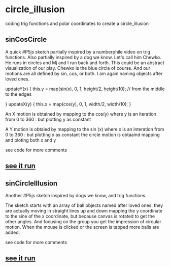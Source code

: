 # circle_illusion
coding trig functions and polar coordinates to create a circle_illusion

## sinCosCircle
A quick #P5js sketch partially inspired by a numberphile video on trig functions. Also partially inspired by a dog we know. Let's call him Chewko. He runs in circles and Mj and I run back and forth. This could be an abstract visualization of our play. Chewko is the blue circle of course. And our motions are all defined by sin, cos, or both. I am again naming objects after loved ones.
 
 updateY(x) {
    this.y = map(sin(x), 0, 1, height/2, height/10); // from the middle to the edges
   
  }
  updateX(y) {
    this.x = map(cos(y), 0, 1, width/2, width/10);
  }
  
  An X motion is obtained by mapping to the cos(y) where y is an iteration from 0 to 360 : but plotting y as constant
  
  A Y motion is obtaied by mapping to the  sin (x) where x is an interation from 0 to 360 : but plotting x as constant
  the circle motion is obtaaind mapping and ploting both x and y
  
  see code for more comments
  
## [see it run](https://editor.p5js.org/greggelong/present/_HLtlcvEw)
  
 ## sinCircleIllusion
 
 Another #P5js sketch inspired by dogs we know, and trig functions.  
 
 The sketch starts with an array of ball objects named after loved ones. they are actually moving in straight lines up and down mapping the y coordinate to the sine of the x coordinate, but because canvas is rotated to get the other angles.  And focusing on the group you get the impression of circular motion. When the mouse is clicked or the screen is tapped more balls are added. 
 
 see code for more comments
 
## [see it run](https://editor.p5js.org/greggelong/present/YwUKDeeok)
